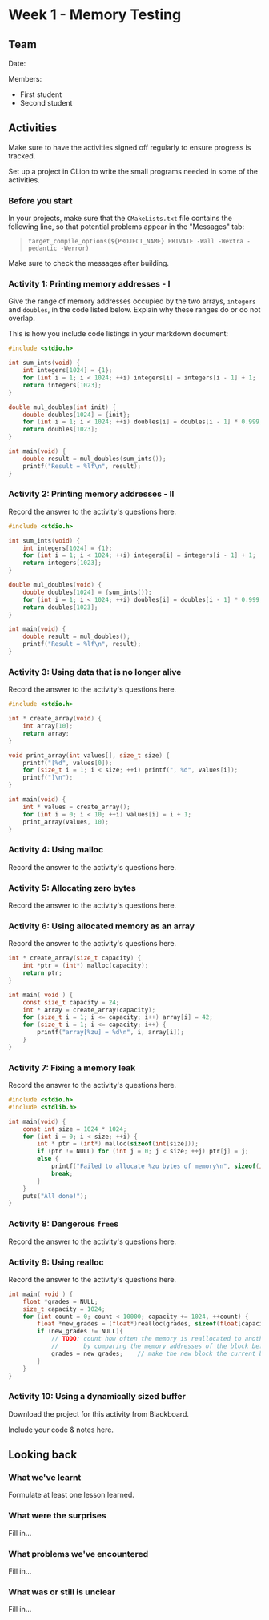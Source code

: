 # Week 1 - Memory Testing

## Team

Date:

Members:
- First student
- Second student

## Activities

Make sure to have the activities signed off regularly to ensure progress is tracked.

Set up a project in CLion to write the small programs needed in some of the activities.

### Before you start

In your projects, make sure that the `CMakeLists.txt` file contains the following line, so that potential problems appear in the "Messages" tab:

> ```text
> target_compile_options(${PROJECT_NAME} PRIVATE -Wall -Wextra -pedantic -Werror)
> ```

Make sure to check the messages after building.

### Activity 1: Printing memory addresses - I

Give the range of memory addresses occupied by the two arrays, `integers` and `doubles`, in the code listed below.
Explain why these ranges do or do not overlap.

This is how you include code listings in your markdown document:
```C
#include <stdio.h>

int sum_ints(void) {
	int integers[1024] = {1};
	for (int i = 1; i < 1024; ++i) integers[i] = integers[i - 1] + 1;
	return integers[1023];
}

double mul_doubles(int init) {
	double doubles[1024] = {init};
	for (int i = 1; i < 1024; ++i) doubles[i] = doubles[i - 1] * 0.999;
	return doubles[1023];
}

int main(void) {
	double result = mul_doubles(sum_ints());
	printf("Result = %lf\n", result);
}
```

### Activity 2: Printing memory addresses - II

Record the answer to the activity's questions here.

```C
#include <stdio.h>

int sum_ints(void) {
	int integers[1024] = {1};
	for (int i = 1; i < 1024; ++i) integers[i] = integers[i - 1] + 1;
	return integers[1023];
}

double mul_doubles(void) {
	double doubles[1024] = {sum_ints()};
	for (int i = 1; i < 1024; ++i) doubles[i] = doubles[i - 1] * 0.999;
	return doubles[1023];
}

int main(void) {
	double result = mul_doubles();
	printf("Result = %lf\n", result);
}
```


### Activity 3: Using data that is no longer alive

Record the answer to the activity's questions here.

```c
#include <stdio.h>

int * create_array(void) {
	int array[10];
	return array;
}

void print_array(int values[], size_t size) {
	printf("[%d", values[0]);
	for (size_t i = 1; i < size; ++i) printf(", %d", values[i]);
	printf("]\n");
}

int main(void) {
	int * values = create_array();
	for (int i = 0; i < 10; ++i) values[i] = i + 1;
	print_array(values, 10);
}
```

### Activity 4: Using malloc

Record the answer to the activity's questions here.

### Activity 5: Allocating zero bytes

Record the answer to the activity's questions here.

### Activity 6: Using allocated memory as an array

Record the answer to the activity's questions here.

```c
int * create_array(size_t capacity) {
	int *ptr = (int*) malloc(capacity);
	return ptr;
}

int main( void ) {
	const size_t capacity = 24;
	int * array = create_array(capacity);
	for (size_t i = 1; i <= capacity; i++) array[i] = 42;
	for (size_t i = 1; i <= capacity; i++) {
		printf("array[%zu] = %d\n", i, array[i]);
	}
}
```

### Activity 7: Fixing a memory leak

Record the answer to the activity's questions here.

```c
#include <stdio.h>
#include <stdlib.h>

int main(void) {
	const int size = 1024 * 1024;
	for (int i = 0; i < size; ++i) {
		int * ptr = (int*) malloc(sizeof(int[size]));
		if (ptr != NULL) for (int j = 0; j < size; ++j) ptr[j] = j;
		else {
			printf("Failed to allocate %zu bytes of memory\n", sizeof(int[size]));
			break;
		}
	}
	puts("All done!");
}
```

### Activity 8: Dangerous `free`s

Record the answer to the activity's questions here.

### Activity 9: Using realloc

Record the answer to the activity's questions here.

```c
int main( void ) {
	float *grades = NULL;
	size_t capacity = 1024;
	for (int count = 0; count < 10000; capacity += 1024, ++count) {
		float *new_grades = (float*)realloc(grades, sizeof(float[capacity]));
		if (new_grades != NULL){
			// TODO: count how often the memory is reallocated to another memory address
			//       by comparing the memory addresses of the block before and after the reallocation
			grades = new_grades;	// make the new block the current block
		}
	}
}
```

### Activity 10: Using a dynamically sized buffer

Download the project for this activity from Blackboard.

Include your code & notes here.

## Looking back

### What we've learnt

Formulate at least one lesson learned.

### What were the surprises

Fill in...

### What problems we've encountered

Fill in...

### What was or still is unclear

Fill in...


